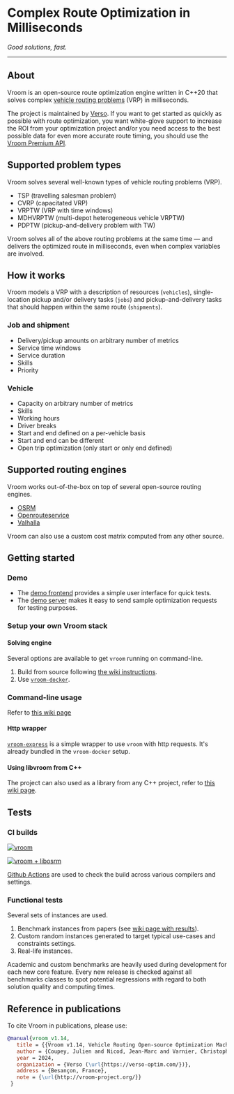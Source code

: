 # Complex Route Optimization in Milliseconds

_Good solutions, fast._

---

## About

Vroom is an open-source route optimization engine written in C++20
that solves complex [vehicle routing
problems](https://en.wikipedia.org/wiki/Vehicle_routing_problem) (VRP)
in milliseconds.

The project is maintained by [Verso](https://verso-optim.com). If you
want to get started as quickly as possible with route optimization,
you want white-glove support to increase the ROI from your
optimization project and/or you need access to the best possible data
for even more accurate route timing, you should use the [Vroom Premium
API](https://verso-optim.com/api/).

## Supported problem types

Vroom solves several well-known types of vehicle routing problems
(VRP).

- TSP (travelling salesman problem)
- CVRP (capacitated VRP)
- VRPTW (VRP with time windows)
- MDHVRPTW (multi-depot heterogeneous vehicle VRPTW)
- PDPTW (pickup-and-delivery problem with TW)

Vroom solves all of the above routing problems at the same time — and
delivers the optimized route in milliseconds, even when complex
variables are involved.

## How it works

Vroom models a VRP with a description of resources (`vehicles`),
single-location pickup and/or delivery tasks (`jobs`) and
pickup-and-delivery tasks that should happen within the same route
(`shipments`).

### Job and shipment

- Delivery/pickup amounts on arbitrary number of metrics
- Service time windows
- Service duration
- Skills
- Priority

### Vehicle

- Capacity on arbitrary number of metrics
- Skills
- Working hours
- Driver breaks
- Start and end defined on a per-vehicle basis
- Start and end can be different
- Open trip optimization (only start or only end defined)

## Supported routing engines

Vroom works out-of-the-box on top of several open-source routing
engines.

- [OSRM](http://project-osrm.org/)
- [Openrouteservice](https://openrouteservice.org/)
- [Valhalla](https://github.com/valhalla/valhalla)

Vroom can also use a custom cost matrix computed from any other
source.

## Getting started

### Demo

- The [demo frontend](http://map.vroom-project.org/) provides a simple
user interface for quick tests.
- The [demo
server](https://github.com/Vroom-Project/vroom/wiki/Demo-server) makes
it easy to send sample optimization requests for testing purposes.

### Setup your own Vroom stack

#### Solving engine

Several options are available to get `vroom` running on command-line.

1. Build from source following [the wiki
instructions](https://github.com/Vroom-Project/vroom/wiki/Building).
2. Use
[`vroom-docker`](https://github.com/Vroom-Project/vroom-docker).

### Command-line usage

Refer to [this wiki
page](https://github.com/Vroom-Project/vroom/wiki/Usage)

#### Http wrapper

[`vroom-express`](https://github.com/Vroom-Project/vroom-express) is a
simple wrapper to use `vroom` with http requests. It's already bundled
in the `vroom-docker` setup.

#### Using libvroom from C++

The project can also used as a library from any C++ project, refer to
[this wiki
page](https://github.com/Vroom-Project/vroom/wiki/Using-libvroom).

## Tests

### CI builds

[![vroom](https://github.com/Vroom-Project/vroom/actions/workflows/vroom.yml/badge.svg)](https://github.com/Vroom-Project/vroom/actions/workflows/vroom.yml)

[![vroom + libosrm](https://github.com/Vroom-Project/vroom/actions/workflows/vroom_libosrm.yml/badge.svg?branch=master)](https://github.com/Vroom-Project/vroom/actions/workflows/vroom_libosrm.yml)

[Github Actions](https://github.com/Vroom-Project/vroom/actions) are
used to check the build across various compilers and settings.

### Functional tests

Several sets of instances are used.

1. Benchmark instances from papers (see [wiki page with
results](https://github.com/Vroom-Project/vroom/wiki/Benchmarks)).
2. Custom random instances generated to target typical use-cases and
constraints settings.
3. Real-life instances.

Academic and custom benchmarks are heavily used during development for
each new core feature. Every new release is checked against all
benchmarks classes to spot potential regressions with regard to both
solution quality and computing times.

## Reference in publications

To cite Vroom in publications, please use:

```bibtex
@manual{vroom_v1.14,
   title = {{Vroom v1.14, Vehicle Routing Open-source Optimization Machine}},
   author = {Coupey, Julien and Nicod, Jean-Marc and Varnier, Christophe},
   year = 2024,
   organization = {Verso (\url{https://verso-optim.com/})},
   address = {Besançon, France},
   note = {\url{http://vroom-project.org/}}
 }
 ```
